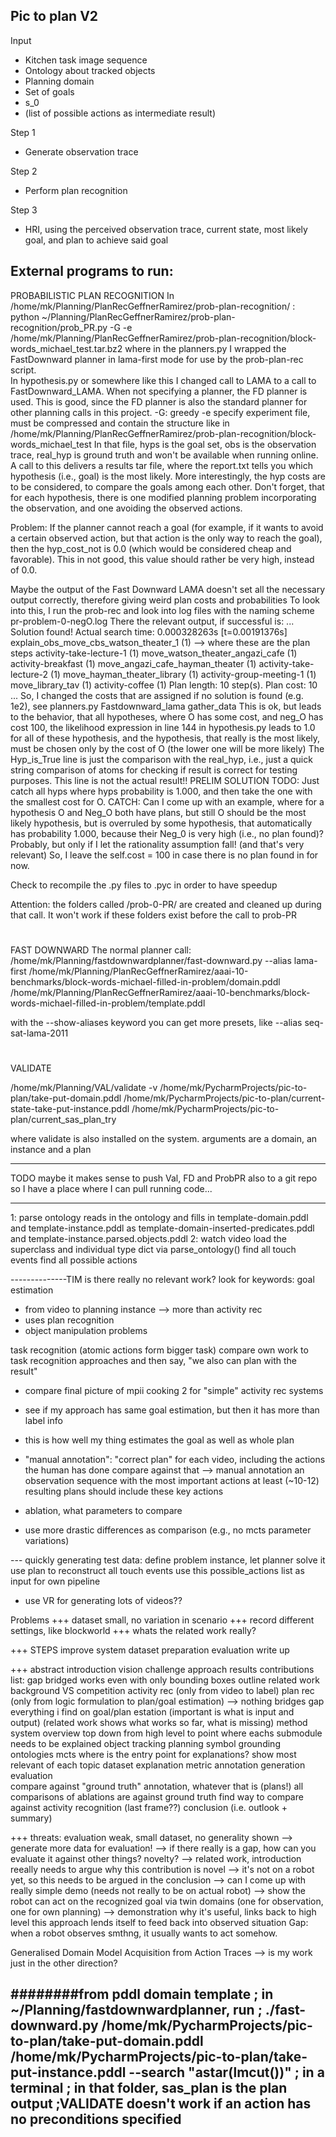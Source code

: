 Pic to plan V2
- 
Input
- Kitchen task image sequence
- Ontology about tracked objects
- Planning domain
- Set of goals
- s_0
- (list of possible actions as intermediate result)
    
Step 1
- Generate observation trace

Step 2
- Perform plan recognition

Step 3 
- HRI, using the perceived observation trace, current state, most likely goal, and plan to achieve said goal


External programs to run:
-
PROBABILISTIC PLAN RECOGNITION
In /home/mk/Planning/PlanRecGeffnerRamirez/prob-plan-recognition/ :
python ~/Planning/PlanRecGeffnerRamirez/prob-plan-recognition/prob_PR.py -G -e /home/mk/Planning/PlanRecGeffnerRamirez/prob-plan-recognition/block-words_michael_test.tar.bz2
where in the planners.py I wrapped the FastDownward planner in lama-first mode for use by the prob-plan-rec script. \
 In hypothesis.py or somewhere like this I changed call to LAMA to a call to FastDownward_LAMA. When not specifying a planner, 
 the FD planner is used. This is good, since the FD planner is also the standard planner for other planning calls in this 
 project.
-G: greedy
-e specify experiment file, must be compressed and contain the structure like in /home/mk/Planning/PlanRecGeffnerRamirez/prob-plan-recognition/block-words_michael_test
 In that file, hyps is the goal set, obs is the observation trace, real_hyp is ground truth and won't be available when 
 running online.
 A call to this delivers a results tar file, where the report.txt tells you which hypothesis (i.e., goal) is the most likely.
 More interestingly, the hyp costs are to be considered, to compare the goals among each other. Don't forget, that for each
 hypothesis, there is one modified planning problem incorporating the observation, and one avoiding the observed actions.
 
 Problem: If the planner cannot reach a goal (for example, if it wants to avoid a certain observed action, but that action is 
 the only way to reach the goal), then the hyp_cost_not is 0.0 (which would be considered cheap and favorable). 
 This in not good, this value should rather be very high, instead of 0.0. 
 
 Maybe the output of the Fast Downward LAMA doesn't set all the necessary output correctly, therefore giving weird plan costs and probabilities
 To look into this, I run the prob-rec and look into log files with the naming scheme pr-problem-0-negO.log
 There the relevant output, if successful is:
 ...
 Solution found!
Actual search time: 0.000328263s [t=0.00191376s]
explain_obs_move_cbs_watson_theater_1  (1) --> where these are the plan steps
activity-take-lecture-1  (1)
move_watson_theater_angazi_cafe  (1)
activity-breakfast  (1)
move_angazi_cafe_hayman_theater  (1)
activity-take-lecture-2  (1)
move_hayman_theater_library  (1)
activity-group-meeting-1  (1)
move_library_tav  (1)
activity-coffee  (1)
Plan length: 10 step(s).
Plan cost: 10
 ...
 So, I changed the costs that are assigned if no solution is found (e.g. 1e2), see planners.py Fastdownward_lama gather_data
 This is ok, but leads to the behavior, that all hypotheses, where O has some cost, and neg_O has cost 100, the
 likelihood expression in line 144 in hypothesis.py leads to 1.0 for all of these hypothesis, and the hypothesis, that
 really is the most likely, must be chosen only by the cost of O (the lower one will be more likely)
 The Hyp_is_True line is just the comparison with the real_hyp, i.e., just a quick string comparison of atoms for checking if 
 result is correct for testing purposes. This line is not the actual result!!
 PRELIM SOLUTION TODO: Just catch all hyps where hyps probability is 1.000, and then take the one with the
 smallest cost for O.
 CATCH: Can I come up with an example, where for a hypothesis O and Neg_O both have plans, but still O should be the most likely
 hypothesis, but is overruled by some hypothesis, that automatically has probability 1.000, because their Neg_0 is very high (i.e., no plan found)?
 Probably, but only if I let the rationality assumption fall! (and that's very relevant)
So, I leave the self.cost = 100 in case there is no plan found in for now.  
 
 Check to recompile the .py files to .pyc in order to have speedup
 
 Attention: the folders called /prob-0-PR/ are created and cleaned up during that call.
 It won't work if these folders exist before the call to prob-PR
 
 #
 FAST DOWNWARD
 The normal planner call:
 /home/mk/Planning/fastdownwardplanner/fast-downward.py  --alias lama-first /home/mk/Planning/PlanRecGeffnerRamirez/aaai-10-benchmarks/block-words-michael-filled-in-problem/domain.pddl /home/mk/Planning/PlanRecGeffnerRamirez/aaai-10-benchmarks/block-words-michael-filled-in-problem/template.pddl

with the --show-aliases keyword you can get more presets, like  --alias seq-sat-lama-2011

# 
VALIDATE 

/home/mk/Planning/VAL/validate -v  /home/mk/PycharmProjects/pic-to-plan/take-put-domain.pddl /home/mk/PycharmProjects/pic-to-plan/current-state-take-put-instance.pddl /home/mk/PycharmProjects/pic-to-plan/current_sas_plan_try

where validate is also installed on the system. 
arguments are a domain, an instance and a plan


-----
TODO maybe it makes sense to push Val, FD and ProbPR also to a git repo so I have a place where I can pull running code...






-----
1: parse ontology
    reads in the ontology and fills in template-domain.pddl and template-instance.pddl as template-domain-inserted-predicates.pddl and 
    template-instance.parsed.objects.pddl
2: watch video
    load the superclass and individual type dict via parse_ontology()
    find all touch events
    find all possible actions
    
    
    
    
--------------TIM
is there really no relevant work?
look for keywords: goal estimation

- from video to planning instance --> more than activity rec
- uses plan recognition
- object manipulation problems

task recognition (atomic actions form bigger task)
compare own work to task recognition approaches and then say, "we also can plan with the result"

- compare final picture of mpii cooking 2 for "simple" activity rec systems
- see if my approach has same goal estimation, but then it has more than label info

- this is how well my thing estimates the goal as well as whole plan
- "manual annotation": "correct plan" for each video, including the actions the human has done
compare against that
--> manual annotation an observation sequence with the most important actions at least (~10-12)
resulting plans should include these key actions

- ablation, what parameters to compare
- use more drastic differences as comparison (e.g., no mcts parameter variations)

--- quickly generating test data:
define problem instance,
let planner solve it
use plan to reconstruct all touch events
use this possible_actions list as input for own pipeline

- use VR for generating lots of videos??

Problems
+++ dataset small, no variation in scenario
+++ record different settings, like blockworld
+++ whats the related work really?

+++ STEPS
improve system
dataset preparation 
evaluation
write up


+++ 
abstract
introduction
    vision 
    challenge
    approach
    results
    contributions list:
        gap bridged
        works even with only bounding boxes
    outline
related work
    background VS competition
    activity rec (only from video to label)
    plan rec (only from logic formulation to plan/goal estimation)
    --> nothing bridges gap
    everything i find on goal/plan estation (important is what is input and output)
    (related work shows what works so far, what is missing)
method
    system overview
        top down
        from high level to point where eachs submodule needs to be explained
    object tracking
    planning
    symbol grounding
    ontologies
    mcts
        where is the entry point for explanations?
        show most relevant of each topic
dataset explanation 
    metric
    annotation generation
evaluation      
    compare against "ground truth" annotation, whatever that is (plans!)
    all comparisons of ablations are against ground truth
    find way to compare against activity recognition (last frame??)
conclusion (i.e. outlook + summary)

+++ threats: 
    evaluation weak, small dataset, no generality shown
    --> generate more data for evaluation!
    --> if there really is a gap, how can you evaluate it against other things?
    novelty?
    --> related work, introduction reeally needs to argue why this contribution is novel
    --> it's not on a robot yet, so this needs to be argued in the conclusion
    --> can I come up with really simple demo (needs not really to be on actual robot)
    --> show the robot can act on the recognized goal via twin domains (one for observation, one for own planning)
        --> demonstration why it's useful, links back to high level
        this approach lends itself to feed back into observed situation
        Gap: when a robot observes smthng, it usually wants to act somehow.
        
Generalised Domain Model Acquisition from Action Traces
--> is my work just in the other direction?



########from pddl domain template
; in ~/Planning/fastdownwardplanner, run
; ./fast-downward.py /home/mk/PycharmProjects/pic-to-plan/take-put-domain.pddl /home/mk/PycharmProjects/pic-to-plan/take-put-instance.pddl --search "astar(lmcut())"
; in a terminal
; in that folder, sas_plan is the plan output
;VALIDATE doesn't work if an action has no preconditions specified
-----------------